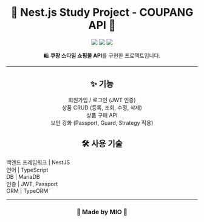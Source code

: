 <!-- 대문 -->
<h1 align="center">🌸 Nest.js Study Project - COUPANG API 🌸</h1>

<p align="center">
  <img src="https://img.shields.io/badge/NestJS-FF69B4?style=for-the-badge&logo=nestjs&logoColor=white" />
  <img src="https://img.shields.io/badge/TypeScript-ffb6c1?style=for-the-badge&logo=typescript&logoColor=white" />
  <img src="https://img.shields.io/badge/MariaDB-ff69b4?style=for-the-badge&logo=mariadb&logoColor=white" />
</p>

<p align="center">
  🛍️ <b>쿠팡 스타일 쇼핑몰 API</b>를 구현한 프로젝트입니다.<br>
</p>

---

<h2 align="center">✨ 기능</h2>

<p align="center">
회원가입 / 로그인 (JWT 인증)<br>
상품 CRUD (등록, 조회, 수정, 삭제)<br>
상품 구매 API<br>
보안 강화 (Passport, Guard, Strategy 적용)
</p>

<h2 align="center">🛠 사용 기술</h2>

<p align="center">
  
백엔드 프레임워크  |  NestJS<br>
언어  |  TypeScript<br>
DB  |  MariaDB<br>
인증  |  JWT, Passport<br>
ORM  |  TypeORM

</p>

---

<h3 align="center">💌 Made by MIO 💌</h3>
